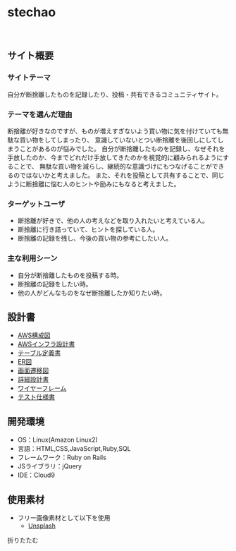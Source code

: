 # stechao
​
## サイト概要
### サイトテーマ
自分が断捨離したものを記録したり、投稿・共有できるコミュニティサイト。
​
### テーマを選んだ理由
断捨離が好きなのですが、ものが増えすぎないよう買い物に気を付けていても無駄な買い物をしてしまったり、
意識していないとつい断捨離を後回しにしてしまうことがあるのが悩みでした。
自分が断捨離したものを記録し、なぜそれを手放したのか、今までどれだけ手放してきたのかを視覚的に顧みられるようにすることで、
無駄な買い物を減らし、継続的な意識づけにもつなげることができるのではないかと考えました。
また、それを投稿として共有することで、同じように断捨離に悩む人のヒントや励みにもなると考えました。

### ターゲットユーザ
- 断捨離が好きで、他の人の考えなどを取り入れたいと考えている人。
- 断捨離に行き詰っていて、ヒントを探している人。
- 断捨離の記録を残し、今後の買い物の参考にしたい人。
​
### 主な利用シーン
- 自分が断捨離したものを投稿する時。
- 断捨離の記録をしたい時。
- 他の人がどんなものをなぜ断捨離したか知りたい時。
​
## 設計書
- [AWS構成図](https://drive.google.com/file/d/1uGtoqTM-CZopWHK7gCjS7YZiOzQAKGcT/view?usp=sharing)
- [AWSインフラ設計書](https://docs.google.com/spreadsheets/d/1Bmdm5uTy6G658Vp90e5RggNTSemvSl_o3m_x8ZgLQVs/edit?usp=sharing)
- [テーブル定義書](https://docs.google.com/spreadsheets/d/1zqArP2UiEOINWpOsM9x2cFM6HADGKdJa/edit?usp=sharing&ouid=105848788524554887104&rtpof=true&sd=true)
- [ER図](https://drive.google.com/file/d/18ImwtOei5uYCDuiLHEkTsPz1Ws5fC3jN/view?usp=sharing)
- [画面遷移図](https://drive.google.com/file/d/183MdHpsRM8ukcu_4CIhgt0M3sYruo48x/view?usp=sharing)
- [詳細設計書](https://docs.google.com/spreadsheets/d/1F5nxsjOL0xFtFz07FlhvU5RBDqE-rLUT4_wiHy15B-s/edit?usp=sharing)
- [ワイヤーフレーム](https://drive.google.com/file/d/1PYzptPr5kHA87eod4ldnTQzIyP4NjAEu/view?usp=sharing)
- [テスト仕様書](https://docs.google.com/spreadsheets/d/19rmEnl_S9ALNjK93Js-YzW5Mfg3CA6j7/edit?usp=sharing&ouid=105848788524554887104&rtpof=true&sd=true)

## 開発環境
- OS：Linux(Amazon Linux2)
- 言語：HTML,CSS,JavaScript,Ruby,SQL
- フレームワーク：Ruby on Rails
- JSライブラリ：jQuery
- IDE：Cloud9
​
## 使用素材
- フリー画像素材として以下を使用
  - [Unsplash](https://unsplash.com/ja)

折りたたむ
